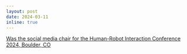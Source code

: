 ```yaml
---
layout: post
date: 2024-03-11
inline: true
---
```


[Was the social media chair for the Human-Robot Interaction Conference 2024, Boulder, CO](https://humanrobotinteraction.org/2024/organizers/index.html) 